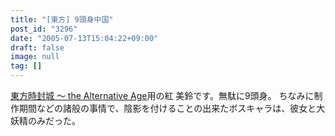 ```yaml
---
title: "[東方] 9頭身中国"
post_id: "3296"
date: "2005-07-13T15:04:22+09:00"
draft: false
image: null
tag: []
---
```



[東方時封城 ～ the Alternative Age](/!/thA/)用の紅 美鈴です。無駄に9頭身。 ちなみに制作期間などの諸般の事情で、陰影を付けることの出来たボスキャラは、彼女と大妖精のみだった。
